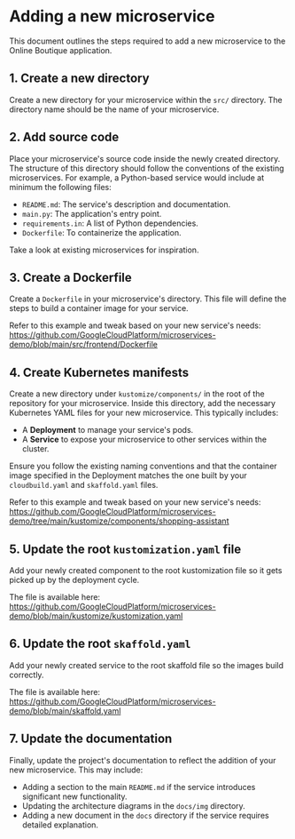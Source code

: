 # Adding a new microservice

This document outlines the steps required to add a new microservice to the Online Boutique application.

## 1. Create a new directory

Create a new directory for your microservice within the `src/` directory. The directory name should be the name of your microservice.

## 2. Add source code

Place your microservice's source code inside the newly created directory. The structure of this directory should follow the conventions of the existing microservices. For example, a Python-based service would include at minimum the following files:

- `README.md`: The service's description and documentation.
- `main.py`: The application's entry point.
- `requirements.in`: A list of Python dependencies.
- `Dockerfile`: To containerize the application.

Take a look at existing microservices for inspiration.

## 3. Create a Dockerfile

Create a `Dockerfile` in your microservice's directory. This file will define the steps to build a container image for your service.

Refer to this example and tweak based on your new service's needs: https://github.com/GoogleCloudPlatform/microservices-demo/blob/main/src/frontend/Dockerfile

## 4. Create Kubernetes manifests

Create a new directory under `kustomize/components/` in the root of the repository for your microservice. Inside this directory, add the necessary Kubernetes YAML files for your new microservice. This typically includes:

- A **Deployment** to manage your service's pods.
- A **Service** to expose your microservice to other services within the cluster.

Ensure you follow the existing naming conventions and that the container image specified in the Deployment matches the one built by your `cloudbuild.yaml` and `skaffold.yaml` files.

Refer to this example and tweak based on your new service's needs: https://github.com/GoogleCloudPlatform/microservices-demo/tree/main/kustomize/components/shopping-assistant

## 5. Update the root `kustomization.yaml` file

Add your newly created component to the root kustomization file so it gets picked up by the deployment cycle.

The file is available here: https://github.com/GoogleCloudPlatform/microservices-demo/blob/main/kustomize/kustomization.yaml

## 6. Update the root `skaffold.yaml`

Add your newly created service to the root skaffold file so the images build correctly.

The file is available here: https://github.com/GoogleCloudPlatform/microservices-demo/blob/main/skaffold.yaml

## 7. Update the documentation

Finally, update the project's documentation to reflect the addition of your new microservice. This may include:

- Adding a section to the main `README.md` if the service introduces significant new functionality.
- Updating the architecture diagrams in the `docs/img` directory.
- Adding a new document in the `docs` directory if the service requires detailed explanation.
